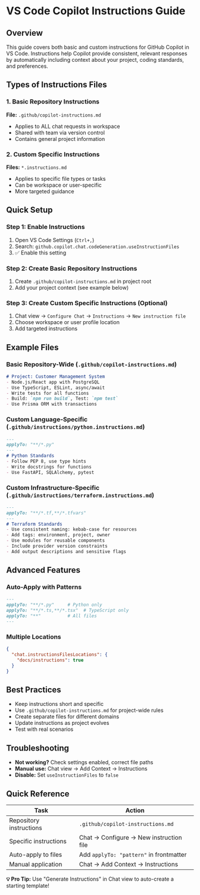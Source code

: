 # VS Code Copilot Instructions Guide

## Overview
This guide covers both basic and custom instructions for GitHub Copilot in VS Code. Instructions help Copilot provide consistent, relevant responses by automatically including context about your project, coding standards, and preferences.

## Types of Instructions Files

### 1. Basic Repository Instructions
**File:** `.github/copilot-instructions.md`
- Applies to ALL chat requests in workspace
- Shared with team via version control
- Contains general project information

### 2. Custom Specific Instructions  
**Files:** `*.instructions.md`
- Applies to specific file types or tasks
- Can be workspace or user-specific
- More targeted guidance

## Quick Setup

### Step 1: Enable Instructions
1. Open VS Code Settings (`Ctrl+,`)
2. Search: `github.copilot.chat.codeGeneration.useInstructionFiles`
3. ✅ Enable this setting

### Step 2: Create Basic Repository Instructions
1. Create `.github/copilot-instructions.md` in project root
2. Add your project context (see example below)

### Step 3: Create Custom Specific Instructions (Optional)
1. Chat view → `Configure Chat` → `Instructions` → `New instruction file`
2. Choose workspace or user profile location
3. Add targeted instructions

## Example Files

### Basic Repository-Wide (`.github/copilot-instructions.md`)
```markdown
# Project: Customer Management System
- Node.js/React app with PostgreSQL
- Use TypeScript, ESLint, async/await
- Write tests for all functions
- Build: `npm run build`, Test: `npm test`
- Use Prisma ORM with transactions
```

### Custom Language-Specific (`.github/instructions/python.instructions.md`)
```markdown
---
applyTo: "**/*.py"
---
# Python Standards
- Follow PEP 8, use type hints
- Write docstrings for functions
- Use FastAPI, SQLAlchemy, pytest
```

### Custom Infrastructure-Specific (`.github/instructions/terraform.instructions.md`)
```markdown
---
applyTo: "**/*.tf,**/*.tfvars"
---
# Terraform Standards
- Use consistent naming: kebab-case for resources
- Add tags: environment, project, owner
- Use modules for reusable components
- Include provider version constraints
- Add output descriptions and sensitive flags
```

## Advanced Features

### Auto-Apply with Patterns
```markdown
---
applyTo: "**/*.py"     # Python only
applyTo: "**/*.ts,**/*.tsx"  # TypeScript only
applyTo: "**"          # All files
---
```

### Multiple Locations
```json
{
  "chat.instructionsFilesLocations": {
    "docs/instructions": true
  }
}
```

## Best Practices
- Keep instructions short and specific
- Use `.github/copilot-instructions.md` for project-wide rules
- Create separate files for different domains
- Update instructions as project evolves
- Test with real scenarios

## Troubleshooting
- **Not working?** Check settings enabled, correct file paths
- **Manual use:** Chat view → Add Context → Instructions
- **Disable:** Set `useInstructionFiles` to `false`

## Quick Reference
| Task | Action |
|------|--------|
| Repository instructions | `.github/copilot-instructions.md` |
| Specific instructions | Chat → Configure → New instruction file |
| Auto-apply to files | Add `applyTo: "pattern"` in frontmatter |
| Manual application | Chat → Add Context → Instructions |

**💡 Pro Tip:** Use "Generate Instructions" in Chat view to auto-create a starting template!